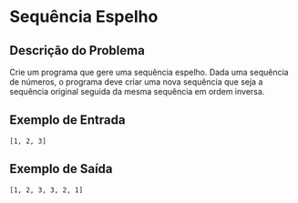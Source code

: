 # Sequência Espelho

## Descrição do Problema

Crie um programa que gere uma sequência espelho. Dada uma sequência de números, o programa deve criar uma nova sequência que seja a sequência original seguida da mesma sequência em ordem inversa.

## Exemplo de Entrada

```
[1, 2, 3]
```

## Exemplo de Saída

```
[1, 2, 3, 3, 2, 1]
```
